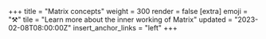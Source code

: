 +++
title = "Matrix concepts"
weight = 300
render = false
[extra]
emoji = "⚒️"
tile = "Learn more about the inner working of Matrix"
updated = "2023-02-08T08:00:00Z"
insert_anchor_links = "left"
+++

